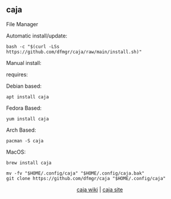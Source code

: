 ## caja  
  
File Manager  
  
Automatic install/update:

```shell
bash -c "$(curl -LSs https://github.com/dfmgr/caja/raw/main/install.sh)"
```

Manual install:
  
requires:

Debian based:

```shell
apt install caja
```  

Fedora Based:

```shell
yum install caja
```  

Arch Based:

```shell
pacman -S caja
```  

MacOS:  

```shell
brew install caja
```
  
```shell
mv -fv "$HOME/.config/caja" "$HOME/.config/caja.bak"
git clone https://github.com/dfmgr/caja "$HOME/.config/caja"
```
  
<p align=center>
  <a href="https://wiki.archlinux.org/index.php/MATE" target="_blank" rel="noopener noreferrer">caja wiki</a>  |  
  <a href="https://github.com/mate-desktop/caja#------caja" target="_blank" rel="noopener noreferrer">caja site</a>
</p>  
